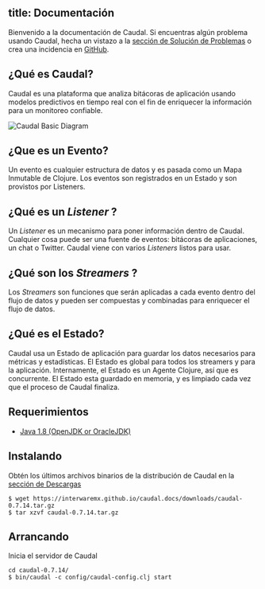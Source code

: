 title: Documentación
---
Bienvenido a la documentación de Caudal. Si encuentras algún problema usando Caudal, hecha un vistazo a la [sección de Solución de Problemas](troubleshooting.html) o crea una incidencia en [GitHub](https://github.com/interwaremx/caudal/issues).

## ¿Qué es Caudal?
Caudal es una plataforma que analiza bitácoras de aplicación usando modelos predictivos en tiempo real con el fin de enriquecer la información para un monitoreo confiable.

![Caudal Basic Diagram](../../docs/diagram-basic.svg)

## ¿Que es un Evento?
Un evento es cualquier estructura de datos y es pasada como un Mapa Inmutable de Clojure. Los eventos son registrados en un Estado y son provistos por Listeners.

## ¿Qué es un _Listener_ ?
Un _Listener_ es un mecanismo para poner información dentro de Caudal. Cualquier cosa puede ser una fuente de eventos: bitácoras de aplicaciones, un chat o Twitter. Caudal viene con varios _Listeners_ listos para usar.

## ¿Qué son los _Streamers_ ?
Los _Streamers_ son funciones que serán aplicadas a cada evento dentro del flujo de datos y pueden ser compuestas y combinadas para enriquecer el flujo de datos.

## ¿Qué es el Estado?
Caudal usa un Estado de aplicación para guardar los datos necesarios para métricas y estadísticas. El Estado es global para todos los streamers y para la aplicación. Internamente, el Estado es un Agente Clojure, así que es concurrente. El Estado esta guardado en memoria, y es limpiado cada vez que el proceso de Caudal finaliza.

## Requerimientos
 * [Java 1.8 (OpenJDK or OracleJDK)](java.html)

## Instalando
Obtén los últimos archivos binarios de la distribución de Caudal en la [sección de Descargas](downloads.html)
```
$ wget https://interwaremx.github.io/caudal.docs/downloads/caudal-0.7.14.tar.gz
$ tar xzvf caudal-0.7.14.tar.gz
```

## Arrancando
Inicia el servidor de Caudal
```
cd caudal-0.7.14/
$ bin/caudal -c config/caudal-config.clj start

```
